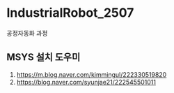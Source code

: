 # IndustrialRobot_2507
공정자동화 과정

## MSYS 설치 도우미 
1. https://m.blog.naver.com/kimmingul/222330519820
2. https://blog.naver.com/syunjae21/222545501011

